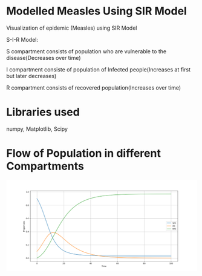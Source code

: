 # Modelled Measles Using SIR Model
Visualization of epidemic (Measles) using SIR Model

S-I-R Model:

S compartment consists of population who are vulnerable to the disease(Decreases over time)

I compartment consiste of population of Infected people(Increases at first but later decreases)

R compartment consists of recovered population(Increases over time)

# Libraries used
numpy,
Matplotlib,
Scipy


# Flow of Population in different Compartments

![](Figure_1.png)

